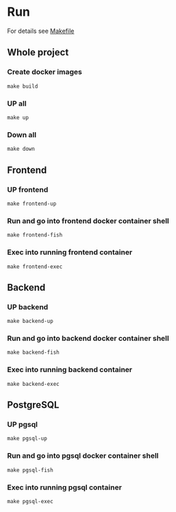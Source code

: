 # Run

For details see [Makefile](./Makefile)

## Whole project

### Create docker images

```
make build
```

### UP all

```
make up
```

### Down all

```
make down
```

## Frontend

### UP frontend

```
make frontend-up
```

### Run and go into frontend docker container shell

```
make frontend-fish
```

### Exec into running frontend container

```
make frontend-exec
```

## Backend

### UP backend

```
make backend-up
```

### Run and go into backend docker container shell

```
make backend-fish
```

### Exec into running backend container

```
make backend-exec
```

## PostgreSQL

### UP pgsql

```
make pgsql-up
```

### Run and go into pgsql docker container shell

```
make pgsql-fish
```

### Exec into running pgsql container

```
make pgsql-exec
```

